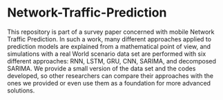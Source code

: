 # Network-Traffic-Prediction

This repository is part of a survey paper concerned with mobile Network Traffic Prediction. In such a work, many different approaches applied
to prediction models are explained from a mathematical point of view, and simulations with a real World scenario data set are performed with six 
different approaches: RNN, LSTM, GRU, CNN, SARIMA, and decomposed SARIMA. We provide a small version of the data set and the codes developed, 
so other researchers can compare their approaches with the ones we provided or even use them as a foundation for more advanced solutions.
